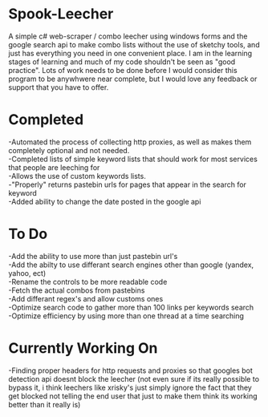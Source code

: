 # Spook-Leecher
A simple c# web-scraper / combo leecher using windows forms and the google search api to make combo lists without the use of sketchy tools, and just has everything you need in one convenient place. I am in the learning stages of learning and much of my code shouldn't be seen as "good practice". Lots of work needs to be done before I would consider this program to be anywhwere near complete, but I would love any feedback or support that you have to offer.

# Completed
-Automated the process of collecting http proxies, as well as makes them completely optional and not needed.<br>
-Completed lists of simple keyword lists that should work for most services that people are leeching for<br>
-Allows the use of custom keywords lists.<br>
-"Properly" returns pastebin urls for pages that appear in the search for keyword<br>
-Added ability to change the date posted in the google api<br>

# To Do
-Add the ability to use more than just pastebin url's<br>
-Add the abilty to use differant search engines other than google (yandex, yahoo, ect)<br>
-Rename the controls to be more readable code<br>
-Fetch the actual combos from pastebins<br>
-Add differant regex's and allow customs ones<br>
-Optimize search code to gather more than 100 links per keywords search<br>
-Optimize efficiency by using more than one thread at a time searching<br>

# Currently Working On
-Finding proper headers for http requests and proxies so that googles bot detection api doesnt block the leecher (not even sure if its really possible to bypass it, i think leechers like xrisky's just simply ignore the fact that they get blocked not telling the end user that just to make them think its working better than it really is)
